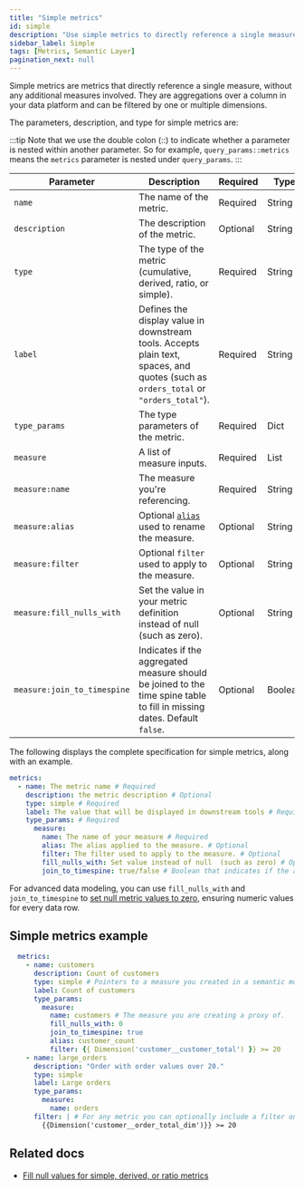 ```yaml
---
title: "Simple metrics"
id: simple
description: "Use simple metrics to directly reference a single measure."
sidebar_label: Simple
tags: [Metrics, Semantic Layer]
pagination_next: null
---
```


Simple metrics are metrics that directly reference a single measure, without any additional measures involved. They are aggregations over a column in your data platform and can be filtered by one or multiple dimensions.

 The parameters, description, and type for simple metrics are:

:::tip
Note that we use the double colon (::) to indicate whether a parameter is nested within another parameter. So for example, `query_params::metrics` means the `metrics` parameter is nested under `query_params`.
:::

| Parameter | Description | Required | Type |
| --------- | ----------- | ---- | ---- |
| `name` | The name of the metric. | Required | String |
| `description` | The description of the metric. | Optional | String |
| `type` | The type of the metric (cumulative, derived, ratio, or simple). | Required | String |
| `label` | Defines the display value in downstream tools. Accepts plain text, spaces, and quotes (such as `orders_total` or `"orders_total"`). | Required | String |
| `type_params` | The type parameters of the metric. | Required | Dict |
| `measure` | A list of measure inputs. | Required | List |
| `measure:name` | The measure you're referencing. | Required | String |
| `measure:alias` | Optional [`alias`](/reference/resource-configs/alias) used to rename the measure. | Optional | String |
| `measure:filter` | Optional `filter` used to apply to the measure. | Optional | String |
| `measure:fill_nulls_with` | Set the value in your metric definition instead of null (such as zero). | Optional | String |
| `measure:join_to_timespine` | Indicates if the aggregated measure should be joined to the time spine table to fill in missing dates. Default `false`. | Optional | Boolean |

The following displays the complete specification for simple metrics, along with an example.

```yaml
metrics:
  - name: The metric name # Required
    description: the metric description # Optional
    type: simple # Required
    label: The value that will be displayed in downstream tools # Required
    type_params: # Required
      measure: 
        name: The name of your measure # Required
        alias: The alias applied to the measure. # Optional
        filter: The filter used to apply to the measure. # Optional
        fill_nulls_with: Set value instead of null  (such as zero) # Optional
        join_to_timespine: true/false # Boolean that indicates if the aggregated measure should be joined to the time spine table to fill in missing dates. # Optional

```

For advanced data modeling, you can use `fill_nulls_with` and `join_to_timespine` to [set null metric values to zero](/docs/build/fill-nulls-advanced), ensuring numeric values for every data row.

<!-- create_metric not supported yet
:::tip

If you've already defined the measure using the `create_metric: true` parameter, you don't need to create simple metrics. However, if you want to include a filter in the final metric, you'll need to define and create a simple metric.
:::
-->

## Simple metrics example

```yaml
  metrics: 
    - name: customers
      description: Count of customers
      type: simple # Pointers to a measure you created in a semantic model
      label: Count of customers
      type_params:
        measure: 
          name: customers # The measure you are creating a proxy of.
          fill_nulls_with: 0 
          join_to_timespine: true
          alias: customer_count
          filter: {{ Dimension('customer__customer_total') }} >= 20
    - name: large_orders
      description: "Order with order values over 20."
      type: simple
      label: Large orders
      type_params:
        measure: 
          name: orders
      filter: | # For any metric you can optionally include a filter on dimension values
        {{Dimension('customer__order_total_dim')}} >= 20
```

## Related docs
- [Fill null values for simple, derived, or ratio metrics](/docs/build/fill-nulls-advanced)
